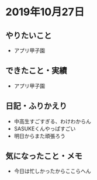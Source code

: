 # 2019年10月27日

## やりたいこと

- アプリ甲子園

## できたこと・実績

- アプリ甲子園

## 日記・ふりかえり

- 中高生すごすぎる、わけわからん
- SASUKEくんやっぱすごい
- 明日からまた頑張ろう

## 気になったこと・メモ

- 今日は忙しかったからここらへん
